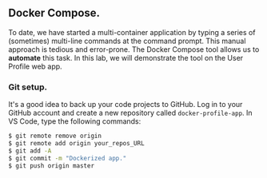 ## Docker Compose.

To date, we have started a multi-container application by typing a series of (sometimes) multi-line commands at the command prompt. This manual approach is tedious and error-prone. The Docker Compose tool allows us to __automate__ this task. In this lab, we will demonstrate the tool on the User Profile web app. 

### Git setup.
It's a good idea to back up your code projects to GitHub. Log in to your GitHub account and create a new repository called `docker-profile-app`. In VS Code, type the following commands:
~~~bash
$ git remote remove origin
$ git remote add origin your_repos_URL
$ git add -A
$ git commit -m "Dockerized app."
$ git push origin master
~~~